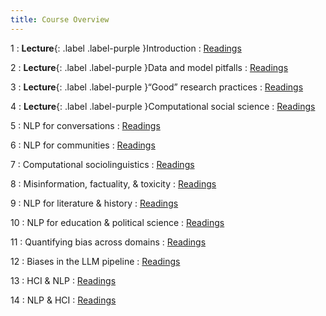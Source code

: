 ```yaml
---
title: Course Overview
---
```


1
: **Lecture**{: .label .label-purple }Introduction
  : [Readings](#)

2
: **Lecture**{: .label .label-purple }Data and model pitfalls
  : [Readings](#)

3
: **Lecture**{: .label .label-purple }“Good” research practices
  : [Readings](#)

4
: **Lecture**{: .label .label-purple }Computational social science
  : [Readings](#)

5
: NLP for conversations
  : [Readings](#)

6
: NLP for communities
  : [Readings](#)

7
: Computational sociolinguistics
  : [Readings](#)

8
: Misinformation, factuality, & toxicity
  : [Readings](#)

9
: NLP for literature & history
  : [Readings](#)

10
: NLP for education & political science
  : [Readings](#)

11
: Quantifying bias across domains
  : [Readings](#)

12
: Biases in the LLM pipeline
  : [Readings](#)

13
: HCI & NLP
  : [Readings](#)

14
: NLP & HCI
  : [Readings](#)
